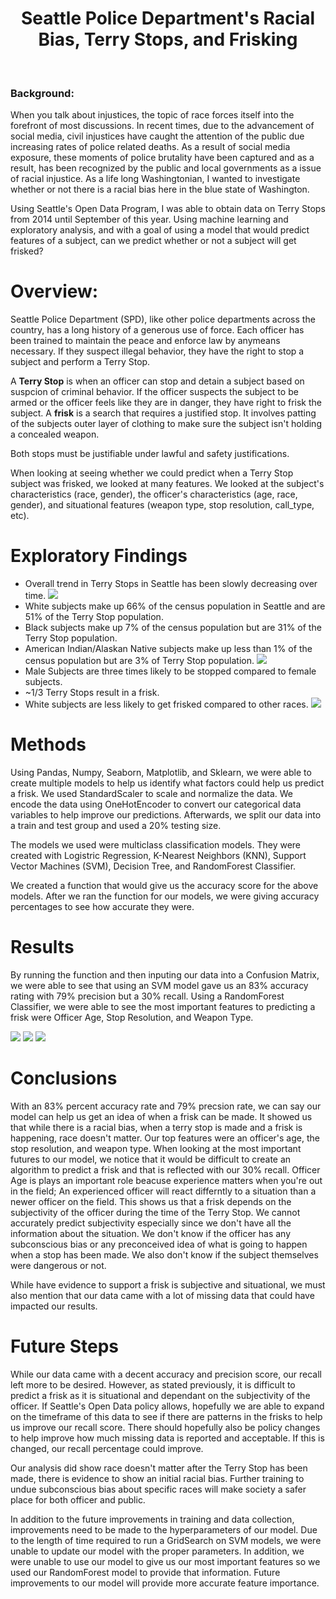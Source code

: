 

<h1 align="center"> Seattle Police Department's Racial Bias, Terry Stops, and Frisking </h1> <br>
<p align="center">
  
### Background:

When you talk about injustices, the topic of race forces itself into the forefront of most discussions. In recent times, due to the advancement of social media, civil injustices have caught the attention of the public due increasing rates of police related deaths. As a result of social media exposure, these moments of police brutality have been captured and as a result, has been recognized by the public and local governments as a issue of racial injustice. As a life long Washingtonian, I wanted to investigate whether or not there is a racial bias here in the blue state of Washington. </br></p>
Using Seattle's Open Data Program, I was able to obtain data on Terry Stops from 2014 until September of this year. Using machine learning and exploratory analysis, and with a goal of using a model that would predict features of a subject, can we predict whether or not a subject will get frisked?</p>

# Overview:
<p>Seattle Police Department (SPD), like other police departments across the country, has a long history of a generous use of force. Each officer has been trained to maintain the peace and enforce law by anymeans necessary. If they suspect illegal behavior, they have the right to stop a subject and perform a Terry Stop.
    
A **Terry Stop** is when an officer can stop and detain a subject based on suspcion of criminal behavior. If the officer suspects the subject to be armed or the officer feels like they are in danger, they have right to frisk the subject. A **frisk** is a search that requires a justified stop. It involves patting of the subjects outer layer of clothing to make sure the subject isn't holding a concealed weapon.   
    
Both stops must be justifiable under lawful and safety justifications. 
    
When looking at seeing whether we could predict when a Terry Stop subject was frisked, we looked at many features. We looked at the subject's characteristics (race, gender), the officer's characteristics (age, race, gender), and situational features (weapon type, stop resolution, call_type, etc). 

# Exploratory Findings

  * Overall trend in Terry Stops in Seattle has been slowly decreasing over time.
![](images/StopsperMonth.png)
  * White subjects make up 66% of the census population in Seattle and are 51% of the Terry Stop population.
  * Black subjects make up 7% of the census population but are 31% of the Terry Stop population.
  * American Indian/Alaskan Native subjects make up less than 1% of the census population but are 3% of Terry Stop population.
![](images/CensusRaceComparison.png)
  * Male Subjects are three times likely to be stopped compared to female subjects.
  * ~1/3 Terry Stops result in a frisk.
  * White subjects are less likely to get frisked compared to other races.
![](images/RacesandFrisking.png)
</ul>
  
# Methods
  
Using Pandas, Numpy, Seaborn, Matplotlib, and Sklearn, we were able to create multiple models to help us identify what factors could help us predict a frisk. We used StandardScaler to scale and normalize the data. We encode the data using OneHotEncoder to convert our categorical data variables to help improve our predictions. Afterwards, we split our data into a train and test group and used a 20% testing size. 

The models we used were multiclass classification models. They were created with Logistric Regression, K-Nearest Neighbors (KNN), Support Vector Machines (SVM), Decision Tree, and RandomForest Classifier. 
  
We created a function that would give us the accuracy score for the above models. After we ran the function for our models, we were giving accuracy percentages to see how accurate they were. 
  
# Results
  
By running the function and then inputing our data into a Confusion Matrix, we were able to see that using an SVM model gave us an 83% accuracy rating with 79% precision but a 30% recall. Using a RandomForest Classifier, we were able to see the most important features to predicting a frisk were Officer Age, Stop Resolution, and Weapon Type. 

![](images/ConfusionMatrix.png)
![](images/ClassificationReport.jpg)
![](images/FeatureImportance.png)
  
# Conclusions
  
With an 83% percent accuracy rate and 79% precsion rate, we can say our model can help us get an idea of when a frisk can be made. It showed us that while there is a racial bias, when a terry stop is made and a frisk is happening, race doesn't matter. Our top features were an officer's age, the stop resolution, and weapon type. When looking at the most important futures to our model, we notice that it would be difficult to create an algorithm to predict a frisk and that is reflected with our 30% recall. Officer Age is plays an important role beacuse experience matters when you're out in the field; An experienced officer will react differntly to a situation than a newer officer on the field. This shows us that a frisk depends on the subjectivity of the officer during the time of the Terry Stop. We cannot accurately predict subjectivity especially since we don't have all the information about the situation. We don't know if the officer has any subconscious bias or any preconceived idea of what is going to happen when a stop has been made. We also don't know if the subject themselves were dangerous or not.

While have evidence to support a frisk is subjective and situational, we must also mention that our data came with a lot of missing data that could have impacted our results. 
  
# Future Steps

While our data came with a decent accuracy and precision score, our recall left more to be desired. However, as stated previously, it is difficult to predict a frisk as it is situational and dependant on the subjectivity of the officer. If Seattle's Open Data policy allows, hopefully we are able to expand on the timeframe of this data to see if there are patterns in the frisks to help us improve our recall score. There should hopefully also be policy changes to help improve how much missing data is reported and acceptable. If this is changed, our recall percentage could improve. 
  
Our analysis did show race doesn't matter after the Terry Stop has been made, there is evidence to show an initial racial bias. Further training to undue subconscious bias about specific races will make society a safer place for both officer and public. 
  
In addition to the future improvements in training and data collection, improvements need to be made to the hyperparameters of our model. Due to the length of time required to run a GridSearch on SVM models, we were unable to update our model with the proper parameters. In addition, we were unable to use our model to give us our most important features so we used our RandomForest model to provide that information. Future improvements to our model will provide more accurate feature importance.
